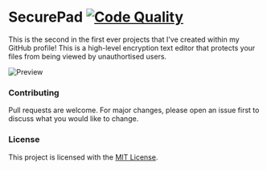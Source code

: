 # SecurePad [![Code Quality](https://app.codacy.com/project/badge/Grade/7fdc853e58a5469db1a6a5b8e914faf4)](https://www.codacy.com/manual/dentolos19/SecurePad?utm_source=github.com&amp;utm_medium=referral&amp;utm_content=dentolos19/SecurePad&amp;utm_campaign=Badge_Grade)

This is the second in the first ever projects that I've created within my GitHub profile! This is a high-level encryption text editor that protects your files from being viewed by unauthortised users.

![Preview](https://dentolos19.github.io/previews/securepad.png)

### Contributing

Pull requests are welcome. For major changes, please open an issue first to discuss what you would like to change.

### License

This project is licensed with the [MIT License](https://choosealicense.com/licenses/mit).
